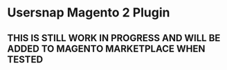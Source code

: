 # Usersnap Magento 2 Plugin

## THIS IS STILL WORK IN PROGRESS AND WILL BE ADDED TO MAGENTO MARKETPLACE WHEN TESTED ##
